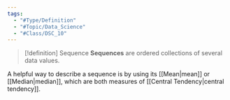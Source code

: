 ```yaml
---
tags:
  - "#Type/Definition"
  - "#Topic/Data_Science"
  - "#Class/DSC_10"
---
```


> [!definition] Sequence
> **Sequences** are ordered collections of several data values.

A helpful way to describe a sequence is by using its [[Mean|mean]] or [[Median|median]], which are both measures of [[Central Tendency|central tendency]].